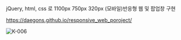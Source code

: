jQuery, html, css 로 1100px 750px 320px (모바일)반응형 웹 및 팝업창 구현

https://daegons.github.io/responsive_web_poroject/

![K-006](https://user-images.githubusercontent.com/119998807/219235680-00c9478d-2d8a-483f-a72d-159adf5254ee.png)


